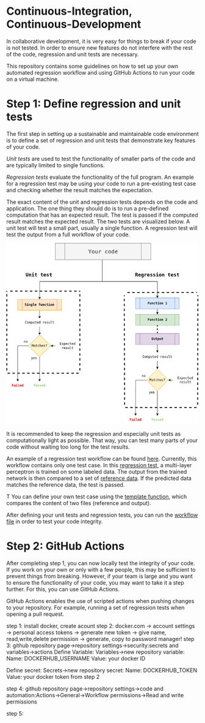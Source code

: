 Continuous-Integration, Continuous-Development
==============================================

In collaborative development, it is very easy for things to break if your code is not tested. In order to ensure new features do not interfere with the rest of the code, regression and unit tests are necessary.

 This repository contains some guidelines on how to set up your own automated regression workflow and using GitHub Actions to run your code on a virtual machine.

# Step 1: Define regression and unit tests

The first step in setting up a sustainable and maintainable code environment is to define a set of regression and unit tests that demonstrate key features of your code. 

*Unit tests* are used to test the functionality of smaller parts of the code and are typically limited to single functions. 

*Regression tests* evaluate the functionality of the full program. An example for a regression test may be using your code to run a pre-existing test case and checking whether the result matches the expectation. 

The exact content of the unit and regression tests depends on the code and application. The one thing they should do is to run a pre-defined computation that has an expected result. The test is passed if the computed result matches the expected result. The two tests are visualized below. A unit test will test a small part, usually a single function. A regression test will test the output from a full workflow of your code.

![unit and regression test](unit_regression_test.png)

It is recommended to keep the regression and especially unit tests as computationally light as possible. That way, you can test many parts of your code without waiting too long for the test results. 

An example of a regression test workflow can be found [here](run_regression.py). Currently, this workflow contains only one test case. In this [regression test](../testcases/testcase_1/train_simple_MLP.py), a multi-layer perceptron is trained on some labeled data. The output from the trained network is then compared to a set of [reference data](../testcases/testcase_1/test_data_ref.csv). If the predicted data matches the reference data, the test is passed. 

T
You can define your own test case using the [template function](TestCase.py), which compares the content of two files (reference and output). 

After defining your unit tests and regression tests, you can run the [workflow file](run_regression.py) in order to test your code integrity. 

# Step 2: GitHub Actions
After completing step 1, you can now locally test the integrity of your code. If you work on your own or only with a few people, this may be sufficient to prevent things from breaking. However, if your team is large and you want to ensure the functionality of your code, you may want to take it a step further. For this, you can use GitHub Actions.

GitHub Actions enables the use of scripted actions when pushing changes to your repository. For example, running a set of regression tests when opening a pull request. 


step 1: install docker, create acount
step 2: docker.com -> account settings -> personal access tokens -> generate new token -> give name, read,write,delete permission -> generate, copy to password manager!
step 3: github repository page->repository settings->security:secrets and variables->actions
Define Variable:
Variables->new repository variable:
Name: DOCKERHUB_USERNAME
Value: your docker ID

Define secret:
Secrets->new repository secret:
Name: DOCKERHUB_TOKEN
Value: your docker token from step 2

step 4: github repository page->repository settings->code and automation:Actions->General->Workflow permissions->Read and write permissions

step 5: 
